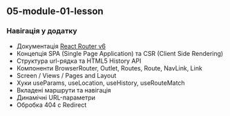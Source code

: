 ## 05-module-01-lesson
### Навігація у додатку

- Документація [React Router v6](https://reactrouter.com/en/main/start/tutorial)
- Концепція SPA (Single Page Application) та CSR (Client Side Rendering)
- Структура url-рядка та HTML5 History API
- Компоненти BrowserRouter, Outlet, Routes, Route, NavLink, Link
- Screen / Views / Pages and Layout
- Хуки useParams, useLocation, useHistory, useRouteMatch
- Вкладені маршрути та навігація
- Динамічні URL-параметри
- Обробка 404 c Redirect